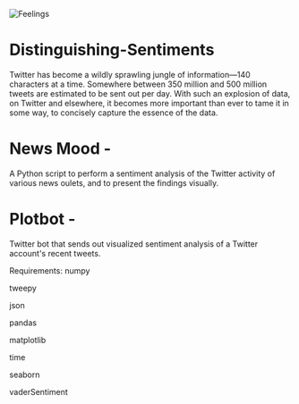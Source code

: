 ![Feelings](https://media.giphy.com/media/n5EhmLAgXAr28/giphy.gif)


# Distinguishing-Sentiments
Twitter has become a wildly sprawling jungle of information—140 characters at a time. Somewhere between 350 million and 500 million tweets are estimated to be sent out per day. With such an explosion of data, on Twitter and elsewhere, it becomes more important than ever to tame it in some way, to concisely capture the essence of the data.

# News Mood - 

A Python script to perform a sentiment analysis of the Twitter activity of various news oulets, and to present the findings visually.

# Plotbot -

Twitter bot that sends out visualized sentiment analysis of a Twitter account's recent tweets.

Requirements:
numpy

tweepy

json

pandas

matplotlib

time

seaborn

vaderSentiment


